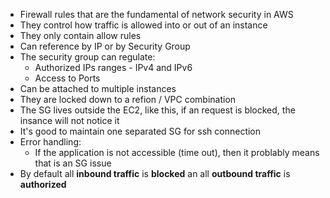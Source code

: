 - Firewall rules that are the fundamental of network security in AWS
- They control how traffic is allowed into or out of an instance
- They only contain allow rules
- Can reference by IP or by Security Group
- The security group can regulate:
	- Authorized IPs ranges - IPv4 and IPv6
	- Access to Ports
- Can be attached to multiple instances
- They are locked down to a refion / VPC combination
- The SG lives outside the EC2, like this, if an request is blocked, the insance will not notice it
- It's good to maintain one separated SG for ssh connection
- Error handling:
	- If the application is not accessible (time out), then it problably means that is an SG issue
- By default all **inbound traffic** is **blocked** an all **outbound traffic** is **authorized**